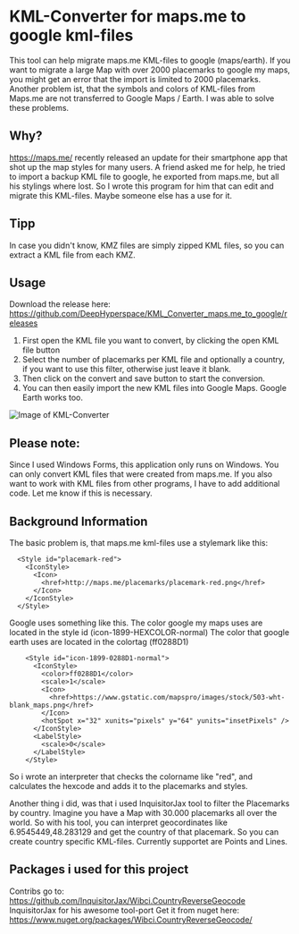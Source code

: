 # KML-Converter for maps.me to google kml-files
This tool can help migrate maps.me KML-files to google (maps/earth). 
If you want to migrate a large Map with over 2000 placemarks to google my maps,
you might get an error that the import is limited to 2000 placemarks. 
Another problem ist, that the symbols and colors of KML-files from Maps.me are not transferred to Google Maps / Earth. I was able to solve these problems.

## Why?
https://maps.me/ recently released an update for their smartphone app that shot up the map styles for many users. A friend asked me for help, he tried to import a backup KML file to google, he exported from maps.me, but all his stylings where lost. So I wrote this program for him that can edit and migrate this KML-files. Maybe someone else has a use for it.

## Tipp
In case you didn't know, KMZ files are simply zipped KML files, so you can extract a KML file from each KMZ.

## Usage
Download the release here: https://github.com/DeepHyperspace/KML_Converter_maps.me_to_google/releases

1. First open the KML file you want to convert, by clicking the open KML file button
2. Select the number of placemarks per KML file and optionally a country, if you want to use this filter, otherwise just leave it blank.
3. Then click on the convert and save button to start the conversion.
4. You can then easily import the new KML files into Google Maps. Google Earth works too.

![Image of KML-Converter](https://www.frederikm.de/wp-content/uploads/2020/12/MapsPort.png)

## Please note:
Since I used Windows Forms, this application only runs on Windows.
You can only convert KML files that were created from maps.me.
If you also want to work with KML files from other programs, I have to add additional code. 
Let me know if this is necessary.

## Background Information
The basic problem is, that maps.me kml-files use a stylemark like this:
```
  <Style id="placemark-red">
    <IconStyle>
      <Icon>
        <href>http://maps.me/placemarks/placemark-red.png</href>
      </Icon>
    </IconStyle>
  </Style>
```

Google uses something like this.
The color google my maps uses are located in the style id (icon-1899-HEXCOLOR-normal)
The color that google earth uses are located in the colortag (<color>ff0288D1</color>)
```
    <Style id="icon-1899-0288D1-normal">
      <IconStyle>
        <color>ff0288D1</color>
        <scale>1</scale>
        <Icon>
          <href>https://www.gstatic.com/mapspro/images/stock/503-wht-blank_maps.png</href>
        </Icon>
        <hotSpot x="32" xunits="pixels" y="64" yunits="insetPixels" />
      </IconStyle>
      <LabelStyle>
        <scale>0</scale>
      </LabelStyle>
    </Style>
```
So i wrote an interpreter that checks the colorname like "red", and calculates the hexcode and adds it to the placemarks and styles.

Another thing i did, was that i used InquisitorJax tool to filter the Placemarks by country.
Imagine you have a Map with 30.000 placemarks all over the world. So with his tool, you can interpret geocordinates like <coordinates>6.9545449,48.283129</coordinates>
and get the country of that placemark. So you can create country specific KML-files. Currently supportet are Points and Lines.

## Packages i used for this project
Contribs go to: https://github.com/InquisitorJax/Wibci.CountryReverseGeocode InquisitorJax for his awesome tool-port
Get it from nuget here: https://www.nuget.org/packages/Wibci.CountryReverseGeocode/

